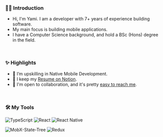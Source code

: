 ### 🖖🏾 Introduction
- Hi, I'm Yami. I am a developer with 7+ years of experience building software.<br />
- My main focus is building mobile applications. <br />
- I have a Computer Science background, and hold a BSc (Hons) degree in the field. <br />

<br />

### ✨ Highlights
  - 🌱 I’m upskilling in Native Mobile Development.
  - 🔖 I keep my [Resume on Notion](https://ychinamale.notion.site/Yamikani-Chinamale-Resume-1093507032274edfaf9142cd1cfc1912).
  - 📩 I'm open to collaboration, and it's pretty [easy to reach me](mailto:ychinamale+github@gmail.com).

<br />

### 🛠 My Tools

<img alt="TypeScript" src="https://img.shields.io/npm/types/typescript?color=black&label=%20&logo=Typescript&style=for-the-badge" /> <img alt="React" src="https://img.shields.io/static/v1?color=black&label=%20&logo=react&message=React%20Hooks&style=for-the-badge" /> <img alt="React Native" src="https://img.shields.io/static/v1?color=black&label=%20&logo=react&message=React%20Native&style=for-the-badge" /> <img alt="" src="https://img.shields.io/static/v1?color=black&label=%20&logo=firebase&message=Firebase&style=for-the-badge" /> <img alt="" src="https://img.shields.io/static/v1?color=black&label=%20&logo=fastlane&message=Fastlane&style=for-the-badge" /> <img alt="" src="https://img.shields.io/static/v1?color=black&label=%20&logo=storybook&message=Storybook&style=for-the-badge" />

<img alt="MobX-State-Tree" src="https://img.shields.io/static/v1?color=black&label=%20&logo=mobxstatetree&message=MobX-State-Tree&style=for-the-badge" /> <img alt="Redux" src="https://img.shields.io/static/v1?color=black&label=%20&logo=redux&message=Redux%20Toolkit&style=for-the-badge" /> <img alt="" src="https://img.shields.io/static/v1?color=black&label=%20&logo=apollographql&message=Apollo%20GraphQL&style=for-the-badge" /> <img alt="" src="https://img.shields.io/static/v1?color=black&label=%20&logo=amazon-aws&message=AWS%20EC2&style=for-the-badge" /> <img alt="" src="https://img.shields.io/static/v1?color=black&label=%20&logo=amazon-aws&message=AWS%20RDS&style=for-the-badge" /> <img alt="" src="https://img.shields.io/static/v1?color=black&label=%20&logo=amazons3&message=AWS%20S3&style=for-the-badge" /> 

<img alt="" src="https://img.shields.io/static/v1?color=black&label=%20&logo=styledcomponents&message=Styled-components&style=for-the-badge" /> <img alt="" src="https://img.shields.io/static/v1?color=black&label=%20&logo=tailwindcss&message=Tailwind%20CSS&style=for-the-badge" /> <img alt="" src="https://img.shields.io/static/v1?color=black&label=%20&logo=jest&message=Jest&style=for-the-badge" /> <img alt="" src="https://img.shields.io/static/v1?color=black&label=%20&logo=testinglibrary&message=Testing%20Library&style=for-the-badge" /> 
<img alt="" src="https://img.shields.io/static/v1?color=black&label=%20&logo=visualstudiocode&message=Visual%20Studio%20Code&style=for-the-badge" /> 

<br />
<!--
### 📊 My Stats
[![My GitHub stats](https://github-readme-stats.vercel.app/api?username=ychinamale&hide=stars&theme=radical)](https://github.com/anuraghazra/github-readme-stats)
-->
<!--
**ychinamale/ychinamale** is a ✨ _special_ ✨ repository because its `README.md` (this file) appears on your GitHub profile.
Here are some ideas to get you started:



- 🤔 I’m looking for help with ...
- 💬 Ask me about ...
- 📫 How to reach me: ...
- 😄 Pronouns: ...
- ⚡ Fun fact: ...
-->
